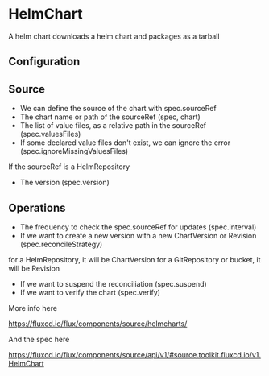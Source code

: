 # HelmChart

A helm chart downloads a helm chart and packages as a tarball

## Configuration

## Source

- We can define the source of the chart with spec.sourceRef
- The chart name or path of the sourceRef (spec, chart)
- The list of value files, as a relative path in the sourceRef (spec.valuesFiles)
- If some declared value files don't exist, we can ignore the error (spec.ignoreMissingValuesFiles)

If the sourceRef is a HelmRepository

- The version (spec.version)

## Operations

- The frequency to check the spec.sourceRef for updates (spec.interval)
- If we want to create a new version with a new ChartVersion or Revision (spec.reconcileStrategy)

for a HelmRepository, it will be ChartVersion
for a GitRepository or bucket, it will be Revision

- If we want to suspend the reconciliation (spec.suspend)
- If we want to verify the chart (spec.verify)

More info here

<https://fluxcd.io/flux/components/source/helmcharts/>

And the spec here

<https://fluxcd.io/flux/components/source/api/v1/#source.toolkit.fluxcd.io/v1.HelmChart>
